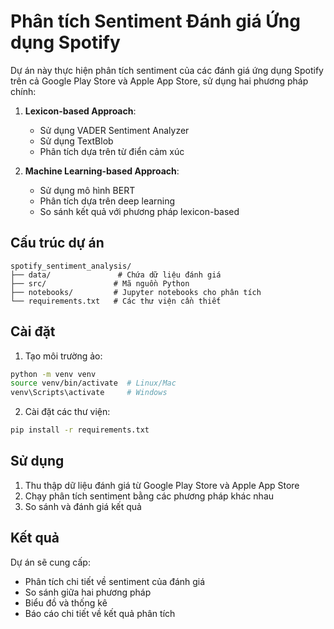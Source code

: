 # Phân tích Sentiment Đánh giá Ứng dụng Spotify

Dự án này thực hiện phân tích sentiment của các đánh giá ứng dụng Spotify trên cả Google Play Store và Apple App Store, sử dụng hai phương pháp chính:

1. **Lexicon-based Approach**:
   - Sử dụng VADER Sentiment Analyzer
   - Sử dụng TextBlob
   - Phân tích dựa trên từ điển cảm xúc

2. **Machine Learning-based Approach**:
   - Sử dụng mô hình BERT
   - Phân tích dựa trên deep learning
   - So sánh kết quả với phương pháp lexicon-based

## Cấu trúc dự án

```
spotify_sentiment_analysis/
├── data/               # Chứa dữ liệu đánh giá
├── src/               # Mã nguồn Python
├── notebooks/         # Jupyter notebooks cho phân tích
└── requirements.txt   # Các thư viện cần thiết
```

## Cài đặt

1. Tạo môi trường ảo:
```bash
python -m venv venv
source venv/bin/activate  # Linux/Mac
venv\Scripts\activate     # Windows
```

2. Cài đặt các thư viện:
```bash
pip install -r requirements.txt
```

## Sử dụng

1. Thu thập dữ liệu đánh giá từ Google Play Store và Apple App Store
2. Chạy phân tích sentiment bằng các phương pháp khác nhau
3. So sánh và đánh giá kết quả

## Kết quả

Dự án sẽ cung cấp:
- Phân tích chi tiết về sentiment của đánh giá
- So sánh giữa hai phương pháp
- Biểu đồ và thống kê
- Báo cáo chi tiết về kết quả phân tích 